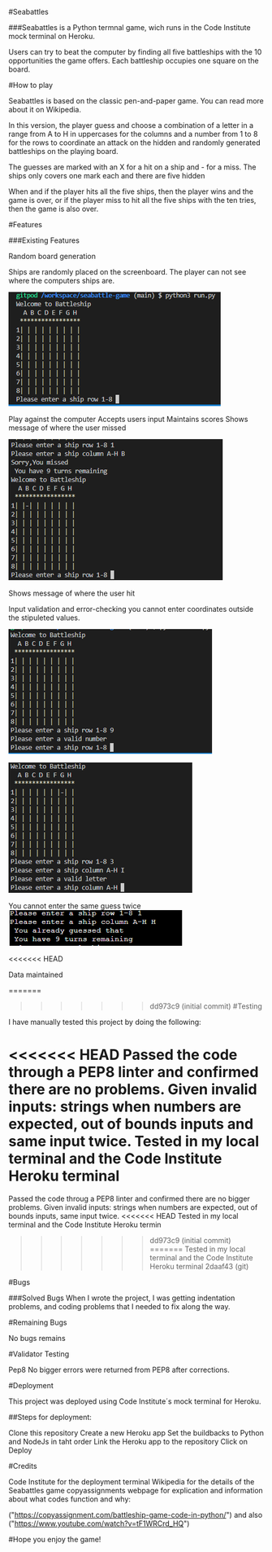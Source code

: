 #Seabattles

###Seabattles is a Python termnal game, wich runs in the Code Institute mock terminal on Heroku.

Users can try to beat the computer by finding all five battleships with the 10 opportunities the game offers. Each battleship occupies one square on the board.

#How to play

Seabattles is based on the classic pen-and-paper game. You can read more about it on Wikipedia.

In this version, the player guess and choose a combination of a letter in a range from A to H in uppercases for the columns and a number from 1 to 8 for the rows to coordinate an attack on the hidden and randomly generated battleships on the playing board.

The guesses are marked with an X for a hit on a ship and - for a miss.
The ships only covers one mark each and there are five hidden

When and if the player hits all the five ships, then the player wins and the game is over, or if the player miss to hit all the five ships with the ten tries, then the game is also over.

#Features

###Existing Features

Random board generation

Ships are randomly placed on the screenboard.
The player can not see where the computers ships are.

![image of the board before playing](images/before_playing.png)

Play against the computer
Accepts users input
Maintains scores
Shows message of where the user missed

![Image of first miss](images/first%20miss.png)

Shows message of where the user hit




Input validation and error-checking
you cannot enter coordinates outside the stipuleted values. 

![Image: You must enter numbers](images/wrong%20number.png)

![Image: You must enter letters](images/wrong%20letter.png)

You cannot enter the same guess twice
![Image: You already guessed](images/already-guessed.png)



<<<<<<< HEAD




Data maintained 





=======
>>>>>>> dd973c9 (initial commit)
#Testing

I have manually tested this project by doing the following:

<<<<<<< HEAD
Passed the code through a PEP8 linter and confirmed there are no problems.
Given invalid inputs: strings when numbers are expected, out of bounds inputs and  same input twice.
Tested in my local terminal and the Code Institute Heroku terminal
=======
Passed the code throug a PEP8 linter and confirmed there are no bigger problems.
Given invalid inputs: strings when numbers are expected, out of bounds inputs, same input twice.
<<<<<<< HEAD
Tested in my local terminal and the Code Institute Heroku termin
>>>>>>> dd973c9 (initial commit)
=======
Tested in my local terminal and the Code Institute Heroku terminal
>>>>>>> 2daaf43 (git)

#Bugs

###Solved Bugs
When I wrote the project, I was getting indentation problems, and coding problems that I needed to fix along the way.

#Remaining Bugs

No bugs remains

#Validator Testing

Pep8
No bigger errors were returned from PEP8 after corrections.

#Deployment

This project was deployed using Code Institute´s mock terminal for Heroku.

##Steps for deployment:

Clone this repository
Create a new Heroku app
Set the buildbacks to Python and NodeJs in taht order
Link the Heroku app to the repository
Click on Deploy

#Credits 

Code Institute for the deployment terminal
Wikipedia for the details of the Seabattles game
copyassignments webpage for explication and information about what codes function and why:

("https://copyassignment.com/battleship-game-code-in-python/") and also ("https://www.youtube.com/watch?v=tF1WRCrd_HQ")

#Hope you enjoy the game!
